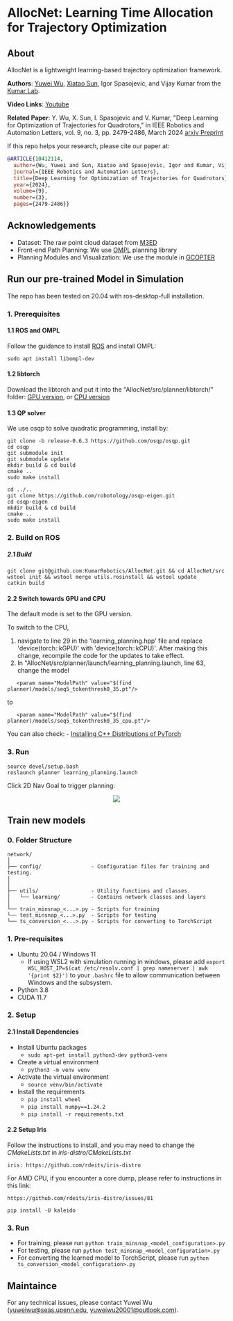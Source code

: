 # AllocNet: Learning Time Allocation for Trajectory Optimization

## About

AllocNet is a lightweight learning-based trajectory optimization framework. 

__Authors__: [Yuwei Wu](https://github.com/yuwei-wu), [Xiatao Sun](https://github.com/M4D-SC1ENTIST), Igor Spasojevic, and Vijay Kumar from the [Kumar Lab](https://www.kumarrobotics.org/).

__Video Links__:  [Youtube](https://www.youtube.com/watch?v=tA02dJz9ux8)


__Related Paper__: Y. Wu, X. Sun, I. Spasojevic and V. Kumar, "Deep Learning for Optimization of Trajectories for Quadrotors," in IEEE Robotics and Automation Letters, vol. 9, no. 3, pp. 2479-2486, March 2024
[arxiv Preprint](https://arxiv.org/pdf/2309.15191.pdf)

If this repo helps your research, please cite our paper at:

```bibtex
@ARTICLE{10412114,
  author={Wu, Yuwei and Sun, Xiatao and Spasojevic, Igor and Kumar, Vijay},
  journal={IEEE Robotics and Automation Letters}, 
  title={Deep Learning for Optimization of Trajectories for Quadrotors}, 
  year={2024},
  volume={9},
  number={3},
  pages={2479-2486}}
```

## Acknowledgements


- Dataset: The raw point cloud dataset from [M3ED](https://m3ed.io/)
- Front-end Path Planning: We use [OMPL](https://ompl.kavrakilab.org/) planning library
- Planning Modules and Visualization: We use the module in [GCOPTER](https://github.com/ZJU-FAST-Lab/GCOPTER)


## Run our pre-trained Model in Simulation

The repo has been tested on 20.04 with ros-desktop-full installation.

### 1. Prerequisites

#### 1.1 ROS and OMPL

Follow the guidance to install [ROS](https://wiki.ros.org/ROS/Installation) and install OMPL:
```
sudo apt install libompl-dev
```

#### 1.2 libtorch

Download the libtorch and put it into the "AllocNet/src/planner/libtorch/" folder: [GPU version](https://download.pytorch.org/libtorch/nightly/cu117/libtorch-cxx11-abi-shared-with-deps-2.0.0.dev20230301%2Bcu117.zip), or [CPU version](https://download.pytorch.org/libtorch/nightly/cpu/libtorch-cxx11-abi-shared-with-deps-2.0.0.dev20230301%2Bcpu.zip)

#### 1.3 QP solver 

We use osqp to solve quadratic programming, install by:

```
git clone -b release-0.6.3 https://github.com/osqp/osqp.git
cd osqp
git submodule init
git submodule update
mkdir build & cd build
cmake ..
sudo make install

cd ../..
git clone https://github.com/robotology/osqp-eigen.git
cd osqp-eigen
mkdir build & cd build
cmake ..
sudo make install
```

### 2. Build on ROS 

##### 2.1 Build

```
git clone git@github.com:KumarRobotics/AllocNet.git && cd AllocNet/src
wstool init && wstool merge utils.rosinstall && wstool update
catkin build
```

#### 2.2 Switch towards GPU and CPU

The default mode is set to the GPU version. 

To switch to the CPU,
1. navigate to line 29 in the 'learning_planning.hpp' file and replace 'device(torch::kGPU)' with 'device(torch::kCPU)'. After making this change, recompile the code for the updates to take effect.
2. In "AllocNet/src/planner/launch/learning_planning.launch, line 63, change the model
   
```
   <param name="ModelPath" value="$(find planner)/models/seq5_tokenthresh0_35.pt"/>
```
to 

```
   <param name="ModelPath" value="$(find planner)/models/seq5_tokenthresh0_35_cpu.pt"/>
```


You can also check: - [Installing C++ Distributions of PyTorch](https://pytorch.org/cppdocs/installing.html)


### 3. Run

```
source devel/setup.bash
roslaunch planner learning_planning.launch
```

Click 2D Nav Goal to trigger planning:

<p align="center">
  <img src="docs/sim_vis.gif"/>
</p>


## Train new models

### 0. Folder Structure

```plaintext
network/
│
├── config/                - Configuration files for training and testing.
│
│
├── utils/                 - Utility functions and classes.
│   └── learning/          - Contains network classes and layers
│
└── train_minsnap_<...>.py - Scripts for training
└── test_minsnap_<...>.py  - Scripts for testing
└── ts_conversion_<...>.py - Scripts for converting to TorchScript
```

### 1. Pre-requisites
- Ubuntu 20.04 / Windows 11
  - If using WSL2 with simulation running in windows, please add `export WSL_HOST_IP=$(cat /etc/resolv.conf | grep nameserver | awk '{print $2}')` to your `.bashrc` file to allow communication between Windows and the subsystem.
- Python 3.8
- CUDA 11.7

### 2. Setup

#### 2.1 Install Dependencies

- Install Ubuntu packages
  - `sudo apt-get install python3-dev python3-venv`
- Create a virtual environment
  - `python3 -m venv venv`
- Activate the virtual environment
  - `source venv/bin/activate`
- Install the requirements
  - `pip install wheel`
  - `pip install numpy==1.24.2`
  - `pip install -r requirements.txt`
  

#### 2.2 Setup Iris

Follow the instructions to install, and you may need to change the *CMakeLists.txt* in *iris-distro/CMakeLists.txt*
```
iris: https://github.com/rdeits/iris-distro
```
For AMD CPU, if you encounter a core dump, please refer to instructions in this link:
```
https://github.com/rdeits/iris-distro/issues/81
```
```
pip install -U kaleido
```

### 3. Run
- For training, please run ```python train_minsnap_<model_configuration>.py```
- For testing, please run ```python test_minsnap_<model_configuration>.py```
- For converting the learned model to TorchScript, please run ```python ts_conversion_<model_configuration>.py```


## Maintaince

For any technical issues, please contact Yuwei Wu (yuweiwu@seas.upenn.edu, yuweiwu20001@outlook.com).
